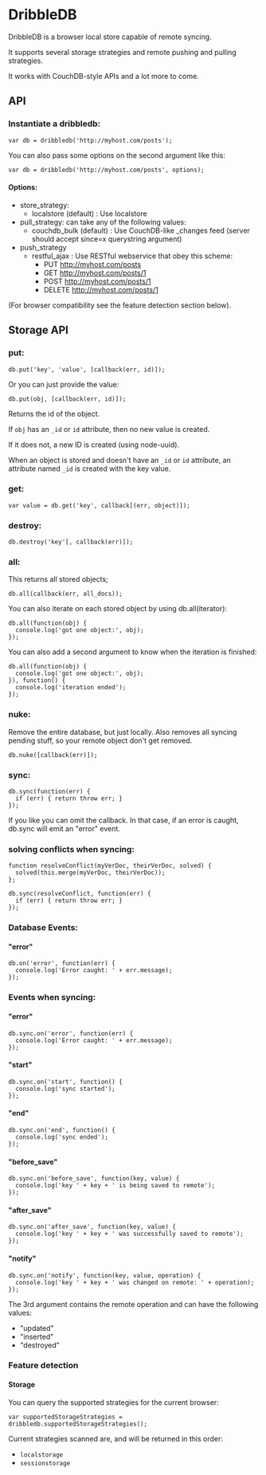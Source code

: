 # DribbleDB

DribbleDB is a browser local store capable of remote syncing.

It supports several storage strategies and remote pushing and pulling strategies.

It works with CouchDB-style APIs and a lot more to come.

## API

### Instantiate a dribbledb:

    var db = dribbledb('http://myhost.com/posts');

You can also pass some options on the second argument like this:

    var db = dribbledb('http://myhost.com/posts', options);

#### Options:

* store_strategy:
  * localstore (default) : Use localstore
* pull_strategy: can take any of the following values:
  * couchdb_bulk (default) : Use CouchDB-like _changes feed (server should accept since=x querystring argument)
* push_strategy
  * restful_ajax : Use RESTful webservice that obey this scheme:
    * PUT http://myhost.com/posts
    * GET http://myhost.com/posts/1
    * POST http://myhost.com/posts/1
    * DELETE http://myhost.com/posts/1

(For browser compatibility see the feature detection section below).

## Storage API

### put:

    db.put('key', 'value', [callback(err, id)]);

Or you can just provide the value:

    db.put(obj, [callback(err, id)]);

Returns the id of the object.

If `obj` has an `_id` or `id` attribute, then no new value is created.

If it does not, a new ID is created (using node-uuid).

When an object is stored and doesn't have an `_id` or `id` attribute, an attribute named `_id` is created with the key value.


### get:

    var value = db.get('key', callback[(err, object)]);

### destroy:

    db.destroy('key'[, callback(err)]);

### all:

This returns all stored objects;

    db.all(callback(err, all_docs));

You can also iterate on each stored object by using db.all(iterator):

    db.all(function(obj) {
      console.log('got one object:', obj);
    });

You can also add a second argument to know when the iteration is finished:

    db.all(function(obj) {
      console.log('got one object:', obj);
    }), function() {
      console.log('iteration ended');
    });

### nuke:

Remove the entire database, but just locally.
Also removes all syncing pending stuff, so your remote object don't get removed.

    db.nuke([callback(err)]);

### sync:

    db.sync(function(err) {
      if (err) { return throw err; }
    });

If you like you can omit the callback. In that case, if an error is caught, db.sync will emit an "error" event.

### solving conflicts when syncing:

    function resolveConflict(myVerDoc, theirVerDoc, solved) {
      solved(this.merge(myVerDoc, theirVerDoc));
    };

    db.sync(resolveConflict, function(err) {
      if (err) { return throw err; }
    });

### Database Events:

#### "error"

    db.on('error', function(err) {
      console.log('Error caught: ' + err.message);
    });

### Events when syncing:

#### "error"

    db.sync.on('error', function(err) {
      console.log('Error caught: ' + err.message);
    });

#### "start"

    db.sync.on('start', function() {
      console.log('sync started');
    });

#### "end"

    db.sync.on('end', function() {
      console.log('sync ended');
    });

#### "before_save"

    db.sync.on('before_save', function(key, value) {
      console.log('key ' + key + ' is being saved to remote');
    });

#### "after_save"

    db.sync.on('after_save', function(key, value) {
      console.log('key ' + key + ' was successfully saved to remote');
    });

#### "notify"

    db.sync.on('notify', function(key, value, operation) {
      console.log('key ' + key + ' was changed on remote: ' + operation);
    });

The 3rd argument contains the remote operation and can have the following values:

* "updated"
* "inserted"
* "destroyed"

### Feature detection

#### Storage

You can query the supported strategies for the current browser:

    var supportedStorageStrategies = dribbledb.supportedStorageStrategies();

Current strategies scanned are, and will be returned in this order:

* `localstorage`
* `sessionstorage`


